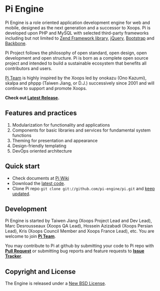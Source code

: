 Pi Engine
=================

Pi Engine is a role oriented application development engine for web and mobile, designed as the next generation and a successor to Xoops.
Pi is developed upon PHP and MySQL with selected third-party frameworks including but not limited to [Zend Framework library](https://github.com/zendframework/zf2), [jQuery](https://github.com/jquery/jquery), [Bootstrap](https://github.com/twitter/bootstrap) and [Backbone](https://github.com/documentcloud/backbone).

Pi Project follows the philosophy of open standard, open design, open development and open structure. Pi is born as a complete open source project and intended to build a sustainable ecosystem that benefits all contributors and users. 

[Pi Team](https://github.com/pi-engine/pi/wiki/Pi-Team) is highly inspired by the Xoops led by onokazu (Ono Kazumi), skalpa and phppp (Taiwen Jiang, or D.J.) successively since 2001 and will continue to support and promote Xoops.

**Check out [Latest Release](https://github.com/pi-engine/pi/blob/master/doc/releasenotes.txt).**



Features and practices
----------------------
1. Modularization for functionality and applications
2. Components for basic libraries and services for fundamental system functions
3. Theming for presentation and appearance
4. Design-friendly templating
5. DevOps oriented architecture


Quick start
-----------
* Check documents at [Pi Wiki](https://github.com/pi-engine/pi/wiki)
* Download the [latest code](https://github.com/xoops/pi/zipball/master).
* Clone Pi repo `git clone git://github.com/pi-engine/pi.git` and [keep updated](https://help.github.com/articles/fork-a-repo#pull-in-upstream-changes).

Development
----------

Pi Engine is started by Taiwen Jiang (Xoops Project Lead and Dev Lead), Marc Desrousseaux (Xoops QA Lead), Hossein Azizabadi (Xoops Persian Lead), Kris (Xoops Council Member and Xoops France Lead), etc. You are welcome to join **[Pi Team](https://github.com/pi-engine/pi/wiki/Pi-Team)**. 

You may contribute to Pi at github by submitting your code to Pi repo with **[Pull Request](https://help.github.com/articles/using-pull-requests)** or submitting bug reports and feature requests to **[Issue Tracker](https://github.com/pi-engine/pi/issues)**.


Copyright and License
---------------------

The Engine is released under a [New BSD License](https://github.com/pi-engine/pi/blob/master/doc/license.txt).


